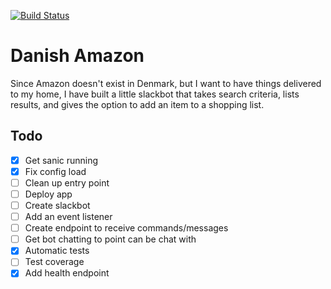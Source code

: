 [![Build Status](https://travis-ci.org/nkuik/danish-amazon.png?branch=master)](https://travis-ci.org/nkuik/danish-amazon)

# Danish Amazon

Since Amazon doesn't exist in Denmark, but I want to have things delivered to my home, I have built a little slackbot that takes search criteria, lists results, and gives the option to add an item to a shopping list.

## Todo

- [X] Get sanic running
- [X] Fix config load
- [ ] Clean up entry point
- [ ] Deploy app
- [ ] Create slackbot
- [ ] Add an event listener
- [ ] Create endpoint to receive commands/messages
- [ ] Get bot chatting to point can be chat with
- [X] Automatic tests
- [ ] Test coverage
- [X] Add health endpoint
